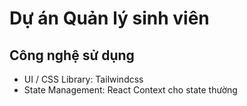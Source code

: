 # Dự án Quản lý sinh viên

## Công nghệ sử dụng

- UI / CSS Library: Tailwindcss
- State Management: React Context cho state thường
